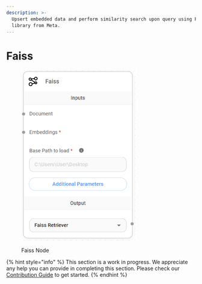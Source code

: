 ```yaml
---
description: >-
  Upsert embedded data and perform similarity search upon query using Faiss
  library from Meta.
---
```


# Faiss

<figure><img src="../../../.gitbook/assets/image (158).png" alt="" width="307"><figcaption><p>Faiss Node</p></figcaption></figure>

{% hint style="info" %}
This section is a work in progress. We appreciate any help you can provide in completing this section. Please check our [Contribution Guide](../../../contributing/) to get started.
{% endhint %}
